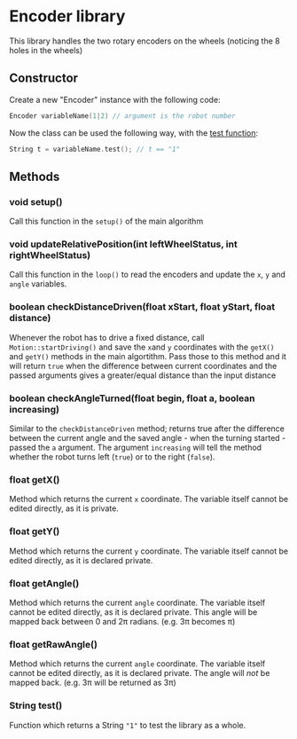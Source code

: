 # Encoder library
This library handles the two rotary encoders on the wheels (noticing the 8 holes in the wheels)
## Constructor
Create a new "Encoder" instance with the following code:
```c++
Encoder variableName(1|2) // argument is the robot number
```
Now the class can be used the following way, with the [test function](#string-test):
```c++
String t = variableName.test(); // t == "1" 
```
## Methods
### void setup()
Call this function in the `setup()` of the main algorithm
### void updateRelativePosition(int leftWheelStatus, int rightWheelStatus)
Call this function in the `loop()` to read the encoders and update the `x`, `y` and `angle` variables.
### boolean checkDistanceDriven(float xStart, float yStart, float distance)
Whenever the robot has to drive a fixed distance, call `Motion::startDriving()` and save the `x`and `y` coordinates with the `getX()` and `getY()` methods in the main algortithm. Pass those to this method and it will return `true` when the difference between current coordinates and the passed arguments gives a greater/equal distance than the input distance
### boolean checkAngleTurned(float begin, float a, boolean increasing)
Similar to the `checkDistanceDriven` method; returns true after the difference between the current angle and the saved angle - when the turning started - passed the `a` argument. The argument `increasing` will tell the method whether the robot turns left (`true`) or to the right (`false`).
### float getX()
Method which returns the current `x` coordinate. The variable itself cannot be edited directly, as it is private.
### float getY()
Method which returns the current `y` coordinate. The variable itself cannot be edited directly, as it is declared private.
### float getAngle()
Method which returns the current `angle` coordinate. The variable itself cannot be edited directly, as it is declared private. This angle will be mapped back between 0 and 2&pi; radians. (e.g. 3&pi; becomes &pi;)
### float getRawAngle()
Method which returns the current `angle` coordinate. The variable itself cannot be edited directly, as it is declared private. The angle will *not* be mapped back. (e.g. 3&pi; will be returned as 3&pi;)
### String test()
Function which returns a String `"1"` to test the library as a whole.